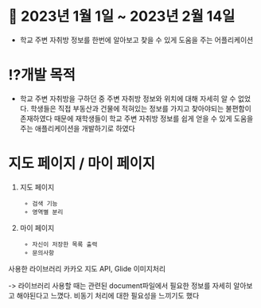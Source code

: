 # 📆 2023년 1월 1일 ~ 2023년 2월 14일

- 학교 주변 자취방 정보를 한번에 알아보고 찾을 수 있게 도움을 주는 어플리케이션

# **⁉️개발 목적**

- 학교 주변 자취방을 구하던 중 주변 자취방 정보와 위치에 대해 자세히 알 수 없었다. 학생들은 직접 부동산과 건물에 적혀있는 정보를 가지고 찾아야되는 불편함이 존재하였다 때문에 재학생들이 학교 주변 자취방 정보를 쉽게 얻을 수 있게 도움을 주는 애플리케이션을 개발하기로 하였다
  
# 지도 페이지 / 마이 페이지 

1. 지도 페이지

        ⚬ 검색 기능
        ⚬ 영역별 분리

2. 마이 페이지 

        ⚬ 자신이 저장한 목록 출력
        ⚬ 문의사항
  
사용한 라이브러리 
  카카오 지도 API, Glide 이미지처리
 
-> 라이브러리 사용할 때는 관련된 document파일에서 필요한 정보를 자세히 알아보고 해야된다고 느꼈다. 비동기 처리에 대한 필요성을 느끼기도 했다
